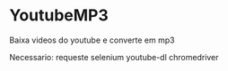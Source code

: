 # YoutubeMP3
Baixa videos do youtube e converte em mp3

Necessario:
 requeste
 selenium
 youtube-dl
 chromedriver

